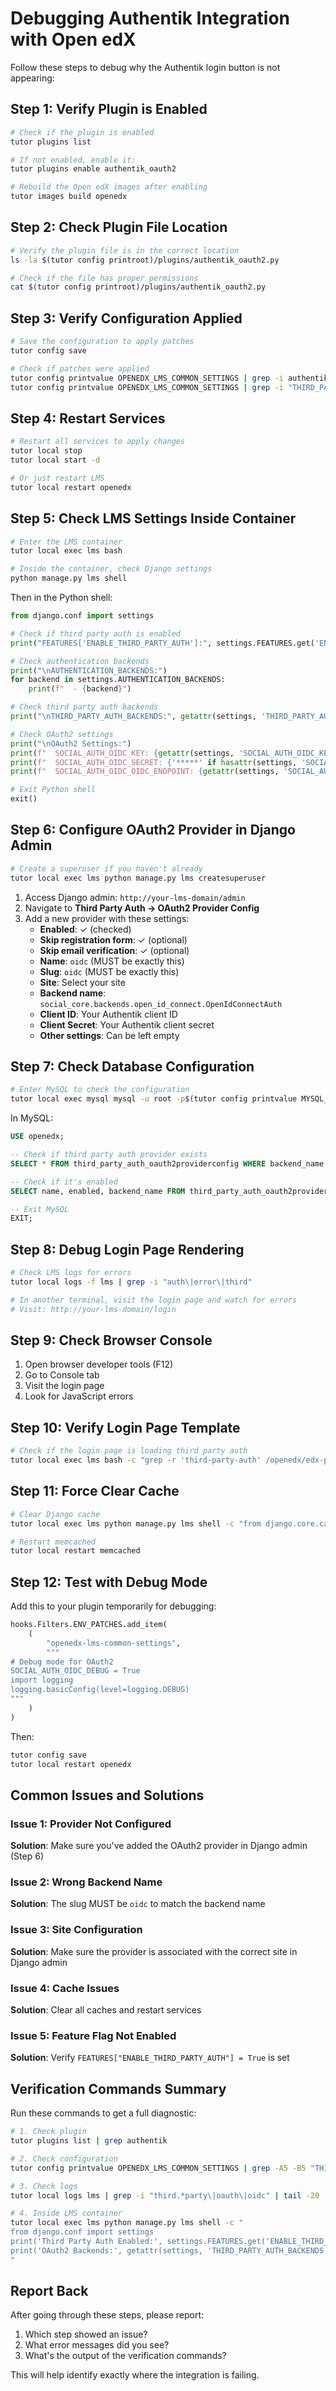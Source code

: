 # Debugging Authentik Integration with Open edX

Follow these steps to debug why the Authentik login button is not appearing:

## Step 1: Verify Plugin is Enabled

```bash
# Check if the plugin is enabled
tutor plugins list

# If not enabled, enable it:
tutor plugins enable authentik_oauth2

# Rebuild the Open edX images after enabling
tutor images build openedx
```

## Step 2: Check Plugin File Location

```bash
# Verify the plugin file is in the correct location
ls -la $(tutor config printroot)/plugins/authentik_oauth2.py

# Check if the file has proper permissions
cat $(tutor config printroot)/plugins/authentik_oauth2.py
```

## Step 3: Verify Configuration Applied

```bash
# Save the configuration to apply patches
tutor config save

# Check if patches were applied
tutor config printvalue OPENEDX_LMS_COMMON_SETTINGS | grep -i authentik
tutor config printvalue OPENEDX_LMS_COMMON_SETTINGS | grep -i "THIRD_PARTY_AUTH"
```

## Step 4: Restart Services

```bash
# Restart all services to apply changes
tutor local stop
tutor local start -d

# Or just restart LMS
tutor local restart openedx
```

## Step 5: Check LMS Settings Inside Container

```bash
# Enter the LMS container
tutor local exec lms bash

# Inside the container, check Django settings
python manage.py lms shell
```

Then in the Python shell:
```python
from django.conf import settings

# Check if third party auth is enabled
print("FEATURES['ENABLE_THIRD_PARTY_AUTH']:", settings.FEATURES.get('ENABLE_THIRD_PARTY_AUTH'))

# Check authentication backends
print("\nAUTHENTICATION_BACKENDS:")
for backend in settings.AUTHENTICATION_BACKENDS:
    print(f"  - {backend}")

# Check third party auth backends
print("\nTHIRD_PARTY_AUTH_BACKENDS:", getattr(settings, 'THIRD_PARTY_AUTH_BACKENDS', 'Not set'))

# Check OAuth2 settings
print("\nOAuth2 Settings:")
print(f"  SOCIAL_AUTH_OIDC_KEY: {getattr(settings, 'SOCIAL_AUTH_OIDC_KEY', 'Not set')}")
print(f"  SOCIAL_AUTH_OIDC_SECRET: {'*****' if hasattr(settings, 'SOCIAL_AUTH_OIDC_SECRET') else 'Not set'}")
print(f"  SOCIAL_AUTH_OIDC_OIDC_ENDPOINT: {getattr(settings, 'SOCIAL_AUTH_OIDC_OIDC_ENDPOINT', 'Not set')}")

# Exit Python shell
exit()
```

## Step 6: Configure OAuth2 Provider in Django Admin

```bash
# Create a superuser if you haven't already
tutor local exec lms python manage.py lms createsuperuser
```

1. Access Django admin: `http://your-lms-domain/admin`
2. Navigate to **Third Party Auth → OAuth2 Provider Config**
3. Add a new provider with these settings:
   - **Enabled**: ✓ (checked)
   - **Skip registration form**: ✓ (optional)
   - **Skip email verification**: ✓ (optional)
   - **Name**: `oidc` (MUST be exactly this)
   - **Slug**: `oidc` (MUST be exactly this)
   - **Site**: Select your site
   - **Backend name**: `social_core.backends.open_id_connect.OpenIdConnectAuth`
   - **Client ID**: Your Authentik client ID
   - **Client Secret**: Your Authentik client secret
   - **Other settings**: Can be left empty

## Step 7: Check Database Configuration

```bash
# Enter MySQL to check the configuration
tutor local exec mysql mysql -u root -p$(tutor config printvalue MYSQL_ROOT_PASSWORD)
```

In MySQL:
```sql
USE openedx;

-- Check if third party auth provider exists
SELECT * FROM third_party_auth_oauth2providerconfig WHERE backend_name LIKE '%open_id_connect%';

-- Check if it's enabled
SELECT name, enabled, backend_name FROM third_party_auth_oauth2providerconfig;

-- Exit MySQL
EXIT;
```

## Step 8: Debug Login Page Rendering

```bash
# Check LMS logs for errors
tutor local logs -f lms | grep -i "auth\|error\|third"

# In another terminal, visit the login page and watch for errors
# Visit: http://your-lms-domain/login
```

## Step 9: Check Browser Console

1. Open browser developer tools (F12)
2. Go to Console tab
3. Visit the login page
4. Look for JavaScript errors

## Step 10: Verify Login Page Template

```bash
# Check if the login page is loading third party auth
tutor local exec lms bash -c "grep -r 'third-party-auth' /openedx/edx-platform/lms/templates/"
```

## Step 11: Force Clear Cache

```bash
# Clear Django cache
tutor local exec lms python manage.py lms shell -c "from django.core.cache import cache; cache.clear()"

# Restart memcached
tutor local restart memcached
```

## Step 12: Test with Debug Mode

Add this to your plugin temporarily for debugging:
```python
hooks.Filters.ENV_PATCHES.add_item(
    (
        "openedx-lms-common-settings",
        """
# Debug mode for OAuth2
SOCIAL_AUTH_OIDC_DEBUG = True
import logging
logging.basicConfig(level=logging.DEBUG)
"""
    )
)
```

Then:
```bash
tutor config save
tutor local restart openedx
```

## Common Issues and Solutions

### Issue 1: Provider Not Configured
**Solution**: Make sure you've added the OAuth2 provider in Django admin (Step 6)

### Issue 2: Wrong Backend Name
**Solution**: The slug MUST be `oidc` to match the backend name

### Issue 3: Site Configuration
**Solution**: Make sure the provider is associated with the correct site in Django admin

### Issue 4: Cache Issues
**Solution**: Clear all caches and restart services

### Issue 5: Feature Flag Not Enabled
**Solution**: Verify `FEATURES["ENABLE_THIRD_PARTY_AUTH"] = True` is set

## Verification Commands Summary

Run these commands to get a full diagnostic:
```bash
# 1. Check plugin
tutor plugins list | grep authentik

# 2. Check configuration
tutor config printvalue OPENEDX_LMS_COMMON_SETTINGS | grep -A5 -B5 "THIRD_PARTY_AUTH"

# 3. Check logs
tutor local logs lms | grep -i "third.*party\|oauth\|oidc" | tail -20

# 4. Inside LMS container
tutor local exec lms python manage.py lms shell -c "
from django.conf import settings
print('Third Party Auth Enabled:', settings.FEATURES.get('ENABLE_THIRD_PARTY_AUTH'))
print('OAuth2 Backends:', getattr(settings, 'THIRD_PARTY_AUTH_BACKENDS', []))
"
```

## Report Back

After going through these steps, please report:
1. Which step showed an issue?
2. What error messages did you see?
3. What's the output of the verification commands?

This will help identify exactly where the integration is failing.